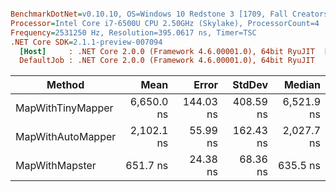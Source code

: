 ``` ini

BenchmarkDotNet=v0.10.10, OS=Windows 10 Redstone 3 [1709, Fall Creators Update] (10.0.16299.19)
Processor=Intel Core i7-6500U CPU 2.50GHz (Skylake), ProcessorCount=4
Frequency=2531250 Hz, Resolution=395.0617 ns, Timer=TSC
.NET Core SDK=2.1.1-preview-007094
  [Host]     : .NET Core 2.0.0 (Framework 4.6.00001.0), 64bit RyuJIT  [AttachedDebugger]
  DefaultJob : .NET Core 2.0.0 (Framework 4.6.00001.0), 64bit RyuJIT


```
|            Method |       Mean |     Error |    StdDev |     Median |
|------------------ |-----------:|----------:|----------:|-----------:|
| MapWithTinyMapper | 6,650.0 ns | 144.03 ns | 408.59 ns | 6,521.9 ns |
| MapWithAutoMapper | 2,102.1 ns |  55.99 ns | 162.43 ns | 2,027.7 ns |
|    MapWithMapster |   651.7 ns |  24.38 ns |  68.36 ns |   635.5 ns |

